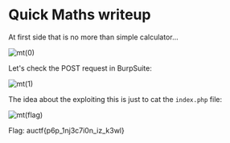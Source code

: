 # Quick Maths writeup

At first side that is no more than simple calculator...

![mt(0)](https://user-images.githubusercontent.com/57829161/78538490-c0987380-77f9-11ea-94a5-a02efa730aaa.png)

Let's check the POST request in BurpSuite:

![mt(1)](https://user-images.githubusercontent.com/57829161/78538496-c4c49100-77f9-11ea-9d25-255409210ca0.png)

The idea about the exploiting this is just to cat the `index.php` file:

![mt(flag)](https://user-images.githubusercontent.com/57829161/78538498-c55d2780-77f9-11ea-9972-609b9b8eafbd.png)

Flag: auctf{p6p_1nj3c7i0n_iz_k3wl}
